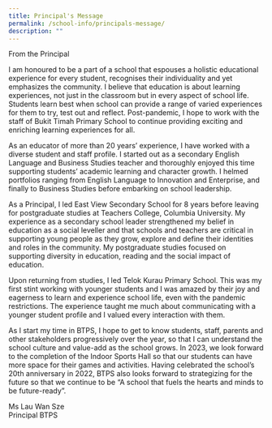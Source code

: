 ```yaml
---
title: Principal's Message
permalink: /school-info/principals-message/
description: ""
---
```

From the Principal

I am honoured to be a part of a school that espouses a holistic educational experience for every student, recognises their individuality and yet emphasizes the community. I believe that education is about learning experiences, not just in the classroom but in every aspect of school life. Students learn best when school can provide a range of varied experiences for them to try, test out and reflect. Post-pandemic, I hope to work with the staff of Bukit Timah Primary School to continue providing exciting and enriching learning experiences for all.

As an educator of more than 20 years’ experience, I have worked with a diverse student and staff profile. I started out as a secondary English Language and Business Studies teacher and thoroughly enjoyed this time supporting students’ academic learning and character growth. I helmed portfolios ranging from English Language to Innovation and Enterprise, and finally to Business Studies before embarking on school leadership.

As a Principal, I led East View Secondary School for 8 years before leaving for postgraduate studies at Teachers College, Columbia University. My experience as a secondary school leader strengthened my belief in education as a social leveller and that schools and teachers are critical in supporting young people as they grow, explore and define their identities and roles in the community. My postgraduate studies focused on supporting diversity in education, reading and the social impact of education. 

Upon returning from studies, I led Telok Kurau Primary School. This was my first stint working with younger students and I was amazed by their joy and eagerness to learn and experience school life, even with the pandemic restrictions. The experience taught me much about communicating with a younger student profile and I valued every interaction with them.

As I start my time in BTPS, I hope to get to know students, staff, parents and other stakeholders progressively over the year, so that I can understand the school culture and value-add as the school grows. In 2023, we look forward to the completion of the Indoor Sports Hall so that our students can have more space for their games and activities. Having celebrated the school’s 20th anniversary in 2022, BTPS also looks forward to strategizing for the future so that we continue to be “A school that fuels the hearts and minds to be future-ready”.

Ms Lau Wan Sze <br>
Principal BTPS


